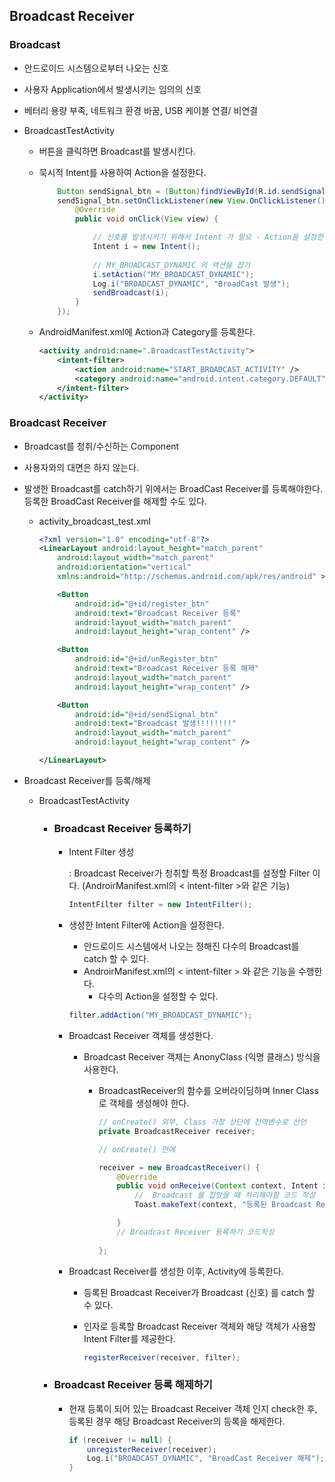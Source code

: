 ## Broadcast Receiver

### Broadcast 

- 안드로이드 시스템으로부터 나오는 신호 
- 사용자  Application에서 발생시키는 임의의 신호
- 베터리 용량 부족, 네트워크 환경 바꿈, USB 케이블 연결/ 비연결



- BroadcastTestActivity

  - 버튼을 클릭하면 Broadcast를 발생시킨다.

  - 묵시적 Intent를 사용하여 Action을 설정한다. 

    ```java
        Button sendSignal_btn = (Button)findViewById(R.id.sendSignal_btn);
        sendSignal_btn.setOnClickListener(new View.OnClickListener() {
            @Override
            public void onClick(View view) {
    
                // 신호를 발생시키기 위해서 Intent 가 필요 - Action을 설정한다 .
                Intent i = new Intent();
                
                // MY_BROADCAST_DYNAMIC 의 액션을 잡기
                i.setAction("MY_BROADCAST_DYNAMIC");
                Log.i("BROADCAST_DYNAMIC", "BroadCast 발생");
                sendBroadcast(i);
            }
        });
    ```

    

  - AndroidManifest.xml에 Action과 Category를 등록한다.

    ```xml
    <activity android:name=".BroadcastTestActivity">    
        <intent-filter>        
            <action android:name="START_BROADCAST_ACTIVITY" />
            <category android:name="android.intent.category.DEFAULT" />
        </intent-filter>
    </activity>
    ```

    



### Broadcast Receiver

- Broadcast를 청취/수신하는 Component

- 사용자와의 대면은 하지 않는다. 

- 발생한 Broadcast를 catch하기 위에서는 BroadCast Receiver를 등록해야한다. 등록한 BroadCast Receiver를 해제할 수도 있다.

  - activity_broadcast_test.xml

    ```xml
    <?xml version="1.0" encoding="utf-8"?>
    <LinearLayout android:layout_height="match_parent"
        android:layout_width="match_parent"
        android:orientation="vertical"
        xmlns:android="http://schemas.android.com/apk/res/android" >
    
        <Button
            android:id="@+id/register_btn"
            android:text="Broadcast Receiver 등록"
            android:layout_width="match_parent"
            android:layout_height="wrap_content" />
    
        <Button
            android:id="@+id/unRegister_btn"
            android:text="Broadcast Receiver 등록 해제"
            android:layout_width="match_parent"
            android:layout_height="wrap_content" />
    
        <Button
            android:id="@+id/sendSignal_btn"
            android:text="Broadcast 발생!!!!!!!!"
            android:layout_width="match_parent"
            android:layout_height="wrap_content" />
    
    </LinearLayout>
    ```

    

- Broadcast Receiver를 등록/해제 

  - BroadcastTestActivity

    - ### Broadcast Receiver 등록하기

      - Intent Filter 생성

        : Broadcast Receiver가 청취할 특정 Broadcast를 설정할 Filter 이다.  (AndroirManifest.xml의 < intent-filter >와 같은 기능)

        ```java
        IntentFilter filter = new IntentFilter();
        ```

        

      - 생성한 Intent Filter에 Action을 설정한다. 

        - 안드로이드 시스템에서 나오는 정해진 다수의 Broadcast를 catch 할 수 있다. 
        - AndroirManifest.xml의 < intent-filter > 와 같은 기능을 수행한다. 
          - 다수의 Action을 설정할 수 있다. 

        ```java
        filter.addAction("MY_BROADCAST_DYNAMIC");
        ```

        

      - Broadcast Receiver 객체를 생성한다. 

        - Broadcast Receiver 객체는 AnonyClass (익명 클래스) 방식을 사용한다.

          - BroadcastReceiver의 함수를 오버라이딩하며 Inner Class로 객체를 생성해야 한다. 

            ```java
            // onCreate() 외부, Class 가장 상단에 전역변수로 선언
            private BroadcastReceiver receiver;
            
            // onCreate() 안에 
            
            receiver = new BroadcastReceiver() {
                @Override
                public void onReceive(Context context, Intent intent) {
                    //  Broadcast 를 잡았을 때 처리해야할 코드 작성
                    Toast.makeText(context, "등록된 Broadcast Receiver 사용중~", Toast.LENGTH_SHORT).show();
            
                }
                // Broadcast Receiver 등록하기 코드작성
                
            };
            ```

        

      - Broadcast Receiver를 생성한 이후,  Activity에 등록한다.

        - 등록된 Broadcast Receiver가 Broadcast (신호) 를 catch 할 수 있다.

        - 인자로 등록할 Broadcast Receiver 객체와 해당 객체가 사용할 Intent Filter를 제공한다.

          ```java
          registerReceiver(receiver, filter);
          ```

      

      

    - ### Broadcast Receiver 등록 해제하기

      - 현재 등록이 되어 있는 Broadcast Receiver 객체 인지 check한 후, 등록된 경우 해당 Broadcast Receiver의 등록을 해제한다.

        ```java
        if (receiver != null) {
            unregisterReceiver(receiver);
            Log.i("BROADCAST_DYNAMIC", "BroadCast Receiver 해제");
        }
        ```

        

